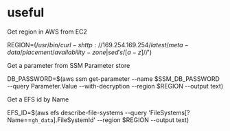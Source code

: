 # useful

Get region in AWS from EC2

REGION=$(/usr/bin/curl -s http://169.254.169.254/latest/meta-data/placement/availability-zone | sed 's/[a-z]$//')

Get a parameter from SSM Parameter store

DB_PASSWORD=$(aws ssm get-parameter --name $SSM_DB_PASSWORD --query Parameter.Value --with-decryption --region $REGION --output text)

Get a EFS id by Name

EFS_ID=$(aws efs describe-file-systems --query 'FileSystems[?Name==`gh_data`].FileSystemId' --region $REGION --output text)
